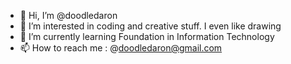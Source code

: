 - 👋 Hi, I’m @doodledaron
- 👀 I’m interested in coding and creative stuff. I even like drawing
- 🌱 I’m currently learning Foundation in Information Technology
- 📫 How to reach me : @doodledaron@gmail.com

<!---
doodledaron/doodledaron is a ✨ special ✨ repository because its `README.md` (this file) appears on your GitHub profile.
You can click the Preview link to take a look at your changes.
--->
